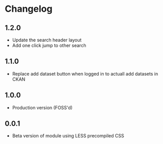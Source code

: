 # Changelog

## 1.2.0
 - Update the search header layout
 - Add one click jump to other search

## 1.1.0
 - Replace add dataset button when logged in to actuall add datasets in CKAN

## 1.0.0
 - Production version (FOSS'd)

## 0.0.1
 - Beta version of module using LESS precompiled CSS
